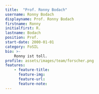 ```yaml
---
title:  "Prof. Ronny Bodach"
username: Ronny Bodach
displayname: Prof. Ronny Bodach
firstname: Ronny
initialfirst: R.
lastname: Bodach
position: Prof.
start-date: 2000-01-01
category: FoSIL
bio: >- 
    Ronny ist toll.   
profile: assets/images/team/forscher.png
features:
    - feature-title: 
      feature-img: 
      feature-url: 
      feature-note: 
---
```

